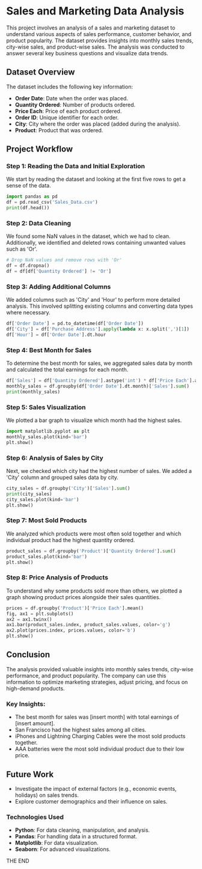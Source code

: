 
# Sales and Marketing Data Analysis

This project involves an analysis of a sales and marketing dataset to understand various aspects of sales performance, customer behavior, and product popularity. The dataset provides insights into monthly sales trends, city-wise sales, and product-wise sales. The analysis was conducted to answer several key business questions and visualize data trends.

## Dataset Overview

The dataset includes the following key information:
- **Order Date**: Date when the order was placed.
- **Quantity Ordered**: Number of products ordered.
- **Price Each**: Price of each product ordered.
- **Order ID**: Unique identifier for each order.
- **City**: City where the order was placed (added during the analysis).
- **Product**: Product that was ordered.

## Project Workflow

### Step 1: Reading the Data and Initial Exploration
We start by reading the dataset and looking at the first five rows to get a sense of the data.

```python
import pandas as pd
df = pd.read_csv('Sales_Data.csv')
print(df.head())
```

### Step 2: Data Cleaning
We found some NaN values in the dataset, which we had to clean. Additionally, we identified and deleted rows containing unwanted values such as 'Or'.

```python
# Drop NaN values and remove rows with 'Or'
df = df.dropna()
df = df[df['Quantity Ordered'] != 'Or']
```

### Step 3: Adding Additional Columns
We added columns such as 'City' and 'Hour' to perform more detailed analysis. This involved splitting existing columns and converting data types where necessary.

```python
df['Order Date'] = pd.to_datetime(df['Order Date'])
df['City'] = df['Purchase Address'].apply(lambda x: x.split(',')[1])
df['Hour'] = df['Order Date'].dt.hour
```

### Step 4: Best Month for Sales
To determine the best month for sales, we aggregated sales data by month and calculated the total earnings for each month.

```python
df['Sales'] = df['Quantity Ordered'].astype('int') * df['Price Each'].astype('float')
monthly_sales = df.groupby(df['Order Date'].dt.month)['Sales'].sum()
print(monthly_sales)
```

### Step 5: Sales Visualization
We plotted a bar graph to visualize which month had the highest sales.

```python
import matplotlib.pyplot as plt
monthly_sales.plot(kind='bar')
plt.show()
```

### Step 6: Analysis of Sales by City
Next, we checked which city had the highest number of sales. We added a 'City' column and grouped sales data by city.

```python
city_sales = df.groupby('City')['Sales'].sum()
print(city_sales)
city_sales.plot(kind='bar')
plt.show()
```

### Step 7: Most Sold Products
We analyzed which products were most often sold together and which individual product had the highest quantity ordered.

```python
product_sales = df.groupby('Product')['Quantity Ordered'].sum()
product_sales.plot(kind='bar')
plt.show()
```

### Step 8: Price Analysis of Products
To understand why some products sold more than others, we plotted a graph showing product prices alongside their sales quantities.

```python
prices = df.groupby('Product')['Price Each'].mean()
fig, ax1 = plt.subplots()
ax2 = ax1.twinx()
ax1.bar(product_sales.index, product_sales.values, color='g')
ax2.plot(prices.index, prices.values, color='b')
plt.show()
```

## Conclusion
The analysis provided valuable insights into monthly sales trends, city-wise performance, and product popularity. The company can use this information to optimize marketing strategies, adjust pricing, and focus on high-demand products.

### Key Insights:
- The best month for sales was [insert month] with total earnings of [insert amount].
- San Francisco had the highest sales among all cities.
- iPhones and Lightning Charging Cables were the most sold products together.
- AAA batteries were the most sold individual product due to their low price.

## Future Work
- Investigate the impact of external factors (e.g., economic events, holidays) on sales trends.
- Explore customer demographics and their influence on sales.

### Technologies Used
- **Python**: For data cleaning, manipulation, and analysis.
- **Pandas**: For handling data in a structured format.
- **Matplotlib**: For data visualization.
- **Seaborn**: For advanced visualizations.

THE END
